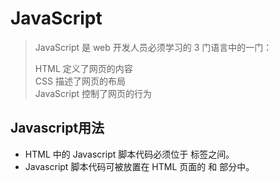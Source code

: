 # JavaScript
> JavaScript 是 web 开发人员必须学习的 3 门语言中的一门：
> 
>HTML 定义了网页的内容  
>CSS 描述了网页的布局  
>JavaScript 控制了网页的行为

## Javascript用法
+ HTML 中的 Javascript 脚本代码必须位于 <script> 与 </script> 标签之间。
+ Javascript 脚本代码可被放置在 HTML 页面的 <body> 和 <head> 部分中。